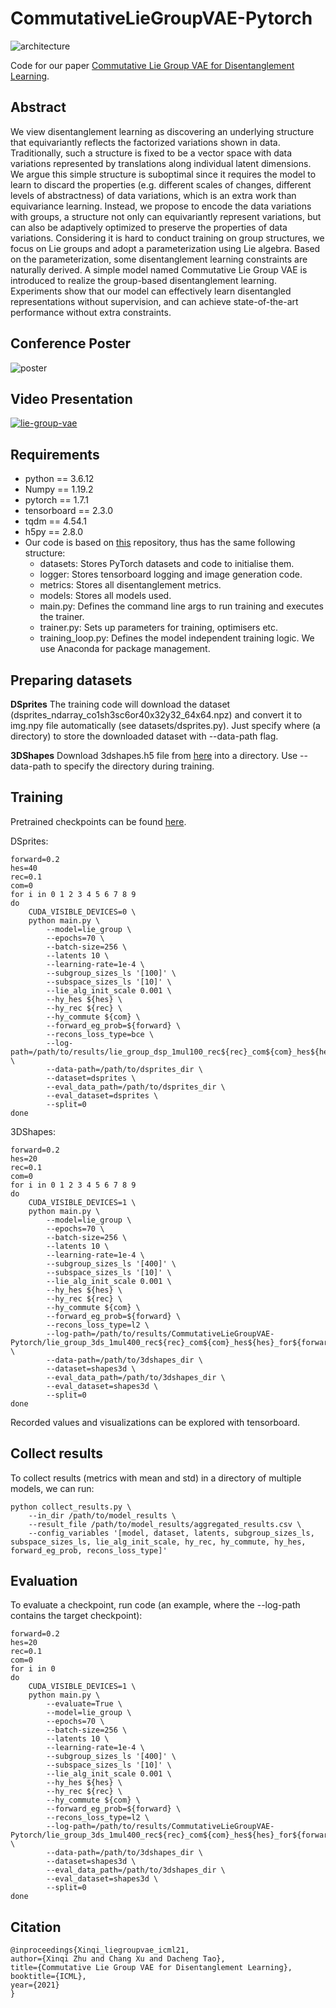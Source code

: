 # CommutativeLieGroupVAE-Pytorch

![architecture](./imgs/lie_vae.png)

Code for our paper [Commutative Lie Group VAE for Disentanglement Learning](https://arxiv.org/abs/2106.03375).

## Abstract

We view disentanglement learning as discovering an underlying structure that
equivariantly reflects the factorized variations shown in data.
Traditionally, such a structure is fixed to be a vector space with data
variations represented by translations along individual latent dimensions.
We argue this simple structure is suboptimal since it requires the model
to learn to discard the properties (e.g. different scales of changes,
different levels of abstractness) of data variations, which is an extra
work than equivariance learning. Instead, we propose to encode the data
variations with groups, a structure not only can equivariantly represent
variations, but can also be adaptively optimized to preserve the properties
of data variations. Considering it is hard to conduct training on group
structures, we focus on Lie groups and adopt a parameterization using
Lie algebra. Based on the parameterization, some disentanglement learning
constraints are naturally derived. A simple model named Commutative Lie Group
VAE is introduced to realize the group-based disentanglement learning.
Experiments show that our model can effectively learn disentangled
representations without supervision, and can achieve state-of-the-art
performance without extra constraints.

## Conference Poster

![poster](https://github.com/zhuxinqimac/CommutativeLieGroupVAE-Pytorch/blob/main/imgs/Xinqi_poster.png?raw=true)

## Video Presentation

[![lie-group-vae](https://github.com/zhuxinqimac/zhuxinqimac.github.io/blob/master/files/icml21-video-thumbnail.png)](https://recorder-v3.slideslive.com/?share=38302&s=656ce8dd-35cd-4d7f-86c5-83d208e0e1dd)

## Requirements

* python == 3.6.12
* Numpy == 1.19.2
* pytorch == 1.7.1
* tensorboard == 2.3.0
* tqdm == 4.54.1
* h5py == 2.8.0
* Our code is based on
[this](https://github.com/MattPainter01/UnsupervisedActionEstimation)
repository, thus has the same following structure:
  * datasets: Stores PyTorch datasets and code to initialise them.
  * logger: Stores tensorboard logging and image generation code.
  * metrics: Stores all disentanglement metrics.
  * models: Stores all models used.
  * main.py: Defines the command line args to run training and executes the trainer.
  * trainer.py: Sets up parameters for training, optimisers etc.
  * training_loop.py: Defines the model independent training logic.
We use Anaconda for package management.

## Preparing datasets

**DSprites**
The training code will download the dataset
(dsprites_ndarray_co1sh3sc6or40x32y32_64x64.npz)
and convert it to img.npy file automatically (see
datasets/dsprites.py).
Just specify where (a directory) to store the downloaded dataset with
--data-path flag.

**3DShapes**
Download 3dshapes.h5 file from [here](https://github.com/deepmind/3d-shapes)
into a directory.
Use --data-path to specify the directory during training.

## Training

Pretrained checkpoints can be found
[here](https://drive.google.com/drive/folders/1ttIqYkHk2jCJep4DNow5B5uF-S8uP_A5?usp=sharing).

DSprites:
```
forward=0.2
hes=40
rec=0.1
com=0
for i in 0 1 2 3 4 5 6 7 8 9
do
    CUDA_VISIBLE_DEVICES=0 \
    python main.py \
        --model=lie_group \
        --epochs=70 \
        --batch-size=256 \
        --latents 10 \
        --learning-rate=1e-4 \
        --subgroup_sizes_ls '[100]' \
        --subspace_sizes_ls '[10]' \
        --lie_alg_init_scale 0.001 \
        --hy_hes ${hes} \
        --hy_rec ${rec} \
        --hy_commute ${com} \
        --forward_eg_prob=${forward} \
        --recons_loss_type=bce \
        --log-path=/path/to/results/lie_group_dsp_1mul100_rec${rec}_com${com}_hes${hes}_for${forward}_init0001 \
        --data-path=/path/to/dsprites_dir \
        --dataset=dsprites \
        --eval_data_path=/path/to/dsprites_dir \
        --eval_dataset=dsprites \
        --split=0
done
```

3DShapes:
```
forward=0.2
hes=20
rec=0.1
com=0
for i in 0 1 2 3 4 5 6 7 8 9
do
    CUDA_VISIBLE_DEVICES=1 \
    python main.py \
        --model=lie_group \
        --epochs=70 \
        --batch-size=256 \
        --latents 10 \
        --learning-rate=1e-4 \
        --subgroup_sizes_ls '[400]' \
        --subspace_sizes_ls '[10]' \
        --lie_alg_init_scale 0.001 \
        --hy_hes ${hes} \
        --hy_rec ${rec} \
        --hy_commute ${com} \
        --forward_eg_prob=${forward} \
        --recons_loss_type=l2 \
        --log-path=/path/to/results/CommutativeLieGroupVAE-Pytorch/lie_group_3ds_1mul400_rec${rec}_com${com}_hes${hes}_for${forward}_init0001 \
        --data-path=/path/to/3dshapes_dir \
        --dataset=shapes3d \
        --eval_data_path=/path/to/3dshapes_dir \
        --eval_dataset=shapes3d \
        --split=0
done
```

Recorded values and visualizations can be explored with tensorboard.

## Collect results

To collect results (metrics with mean and std) in a directory
of multiple models, we can run:
```
python collect_results.py \
    --in_dir /path/to/model_results \
    --result_file /path/to/model_results/aggregated_results.csv \
    --config_variables '[model, dataset, latents, subgroup_sizes_ls, subspace_sizes_ls, lie_alg_init_scale, hy_rec, hy_commute, hy_hes, forward_eg_prob, recons_loss_type]'
```

## Evaluation
To evaluate a checkpoint, run code (an example, where
the --log-path contains the target checkpoint):
```
forward=0.2
hes=20
rec=0.1
com=0
for i in 0
do
    CUDA_VISIBLE_DEVICES=1 \
    python main.py \
        --evaluate=True \
        --model=lie_group \
        --epochs=70 \
        --batch-size=256 \
        --latents 10 \
        --learning-rate=1e-4 \
        --subgroup_sizes_ls '[400]' \
        --subspace_sizes_ls '[10]' \
        --lie_alg_init_scale 0.001 \
        --hy_hes ${hes} \
        --hy_rec ${rec} \
        --hy_commute ${com} \
        --forward_eg_prob=${forward} \
        --recons_loss_type=l2 \
        --log-path=/path/to/results/CommutativeLieGroupVAE-Pytorch/lie_group_3ds_1mul400_rec${rec}_com${com}_hes${hes}_for${forward}_init0001/version_${i} \
        --data-path=/path/to/3dshapes_dir \
        --dataset=shapes3d \
        --eval_data_path=/path/to/3dshapes_dir \
        --eval_dataset=shapes3d \
        --split=0
done
```

## Citation

```
@inproceedings{Xinqi_liegroupvae_icml21,
author={Xinqi Zhu and Chang Xu and Dacheng Tao},
title={Commutative Lie Group VAE for Disentanglement Learning},
booktitle={ICML},
year={2021}
}
```
